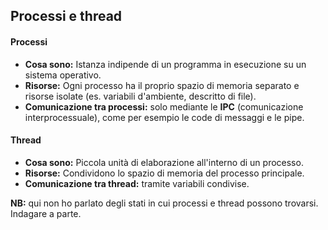 ## Processi e thread
#### Processi
- **Cosa sono:** Istanza indipende di un programma in esecuzione su un sistema operativo.
- **Risorse:** Ogni processo ha il proprio spazio di memoria separato e risorse isolate (es. variabili d'ambiente, descritto di file).
- **Comunicazione tra processi:** solo mediante le **IPC** (comunicazione interprocessuale), come per esempio le code di messaggi e le pipe.
#### Thread
- **Cosa sono:** Piccola unità di elaborazione all'interno di un processo.
- **Risorse:** Condividono lo spazio di memoria del processo principale.
- **Comunicazione tra thread:** tramite variabili condivise.

**NB:** qui non ho parlato degli stati in cui processi e thread possono trovarsi. Indagare a parte.